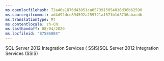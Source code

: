 ```yaml
---
ms.openlocfilehash: 72a46a1876d43051ca0573915054816d36b62590
ms.sourcegitcommit: ad4d92dce894592a259721a1571b1d8736abacdb
ms.translationtype: MT
ms.contentlocale: zh-CN
ms.lasthandoff: 08/04/2020
ms.locfileid: "87586884"
---
```

<span data-ttu-id="70e7b-101">SQL Server 2012 Integration Services \( SSIS\)</span><span class="sxs-lookup"><span data-stu-id="70e7b-101">SQL Server 2012 Integration Services \(SSIS\)</span></span>

